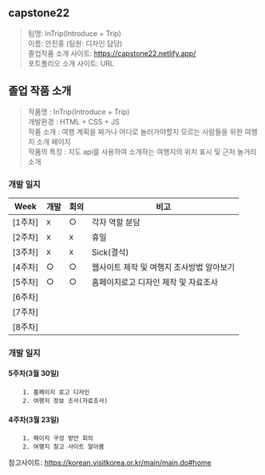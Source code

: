 ##  capstone22

> 팀명: InTrip(Introduce + Trip) <br>
  이름: 안진홍 (팀원: 디자인 담당) <br>
  졸업작품 소개 사이트: https://capstone22.netlify.app/ <br>
  포트폴리오 소개 사이트: URL <br>
  
## 졸업 작품 소개

> 작품명 : InTrip(Introduce + Trip) <br>
  개발환경 : HTML + CSS + JS <br>
  작품 소개 : 여행 계획을 짜거나 어디로 놀러가야할지 모르는 사람들을 위한 여행지 소개 페이지 <br>
  작품의 특징 : 지도 api를 사용하여 소개하는 여행지의 위치 표시 및 근처 놀거리 소개 <br>

### 개발 일지
| Week | 개발 | 회의 | 비고 |
| ------ | -- | -- |----------- |
| [1주차] | x | ○ | 각자 역할 분담 |
| [2주차] | x | x | 휴일 |
| [3주차] | x | x | Sick(결석) |
| [4주차] | ○ | ○ | 웹사이트 제작 및 여행지 조사방법 알아보기 |
| [5주차] | ○ | ○ | 홈페이지로고 디자인 제작 및 자료조사 |
| [6주차] | |  | |
| [7주차] | |  | |
| [8주차] | |  | |


### 개발 일지

#### 5주차(3월 30일)
```
    1. 홈페이지 로고 디자인
    2. 여행지 정보 조사(자료조사)
```

#### 4주차(3월 23일)
```
    1. 페이지 구성 방안 회의
    2. 여행지 참고 사이트 알아봄
```
참고사이트: https://korean.visitkorea.or.kr/main/main.do#home

